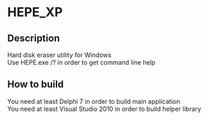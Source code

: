# HEPE_XP

## Description
 Hard disk eraser utility for Windows<br>
 Use HEPE.exe /? in order to get command line help<br>
 
## How to build
 You need at least Delphi 7 in order to build main application<br>
 You need at least Visual Studio 2010 in order to build helper library<br>
